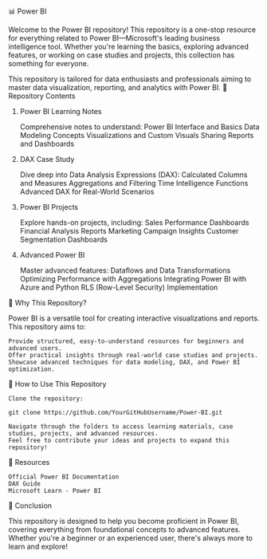 📊 Power BI

Welcome to the Power BI repository! This repository is a one-stop resource for everything related to Power BI—Microsoft's leading business intelligence tool. Whether you're learning the basics, exploring advanced features, or working on case studies and projects, this collection has something for everyone.

This repository is tailored for data enthusiasts and professionals aiming to master data visualization, reporting, and analytics with Power BI.
📂 Repository Contents
1. Power BI Learning Notes

    Comprehensive notes to understand:
        Power BI Interface and Basics
        Data Modeling Concepts
        Visualizations and Custom Visuals
        Sharing Reports and Dashboards

2. DAX Case Study

    Dive deep into Data Analysis Expressions (DAX):
        Calculated Columns and Measures
        Aggregations and Filtering
        Time Intelligence Functions
        Advanced DAX for Real-World Scenarios

3. Power BI Projects

    Explore hands-on projects, including:
        Sales Performance Dashboards
        Financial Analysis Reports
        Marketing Campaign Insights
        Customer Segmentation Dashboards

4. Advanced Power BI

    Master advanced features:
        Dataflows and Data Transformations
        Optimizing Performance with Aggregations
        Integrating Power BI with Azure and Python
        RLS (Row-Level Security) Implementation

🌟 Why This Repository?

Power BI is a versatile tool for creating interactive visualizations and reports. This repository aims to:

    Provide structured, easy-to-understand resources for beginners and advanced users.
    Offer practical insights through real-world case studies and projects.
    Showcase advanced techniques for data modeling, DAX, and Power BI optimization.

🚀 How to Use This Repository

    Clone the repository:

    git clone https://github.com/YourGitHubUsername/Power-BI.git

    Navigate through the folders to access learning materials, case studies, projects, and advanced resources.
    Feel free to contribute your ideas and projects to expand this repository!

🔗 Resources

    Official Power BI Documentation
    DAX Guide
    Microsoft Learn - Power BI

🌟 Conclusion

This repository is designed to help you become proficient in Power BI, covering everything from foundational concepts to advanced features. Whether you're a beginner or an experienced user, there's always more to learn and explore!
